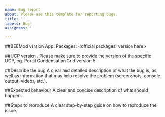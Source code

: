 ```yaml
---
name: Bug report
about: Please use this template for reporting bugs.
title: ''
labels: Bug
assignees: ''

---
```


##BEEMod version
App: <application version here>
Packages: <official packages' version here>

##UCP version
<UCP version here>. Please make sure to provide the version of the specific UCP, eg. Portal Condensation Grid version 5.

##Describe the bug
A clear and detailed description of what the bug is, as well as information that may help resolve the problem (screenshots, console output, videos, etc.).

##Expected behaviour
A clear and concise description of what should happen.

##Steps to reproduce
A clear step-by-step guide on how to reproduce the issue.
